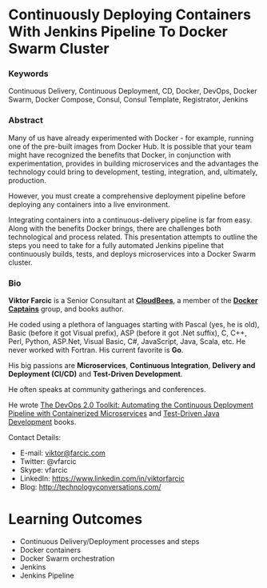 Continuously Deploying Containers With Jenkins Pipeline To Docker Swarm Cluster
===============================================================================

### Keywords

Continuous Delivery, Continuous Deployment, CD, Docker, DevOps, Docker Swarm, Docker Compose, Consul, Consul Template, Registrator, Jenkins

### Abstract

Many of us have already experimented with Docker - for example, running one of the pre-built images from Docker Hub. It is possible that your team might have recognized the benefits that Docker, in conjunction with experimentation, provides in building microservices and the advantages the technology could bring to development, testing, integration, and, ultimately, production.

However, you must create a comprehensive deployment pipeline before deploying any containers into a live environment.

Integrating containers into a continuous-delivery pipeline is far from easy. Along with the benefits Docker brings, there are challenges both technological and process related. This presentation attempts to outline the steps you need to take for a fully automated Jenkins pipeline that continuously builds, tests, and deploys microservices into a Docker Swarm cluster.

### Bio

**Viktor Farcic** is a Senior Consultant at **[CloudBees](https://www.cloudbees.com/)**, a member of the **[Docker Captains](https://www.docker.com/community/docker-captains)** group, and books author.

He coded using a plethora of languages starting with Pascal (yes, he is old), Basic (before it got Visual prefix), ASP (before it got .Net suffix), C, C++, Perl, Python, ASP.Net, Visual Basic, C#, JavaScript, Java, Scala, etc. He never worked with Fortran. His current favorite is **Go**.

His big passions are **Microservices**, **Continuous Integration**, **Delivery and Deployment (CI/CD)** and **Test-Driven Development**.

He often speaks at community gatherings and conferences.

He wrote [The DevOps 2.0 Toolkit: Automating the Continuous Deployment Pipeline with Containerized Microservices](http://www.amazon.com/dp/B01BJ4V66M) and [Test-Driven Java Development](http://www.amazon.com/Test-Driven-Java-Development-Viktor-Farcic-ebook/dp/B00YSIM3SC) books.

Contact Details:

* E-mail: viktor@farcic.com
* Twitter: @vfarcic
* Skype: vfarcic
* LinkedIn: https://www.linkedin.com/in/viktorfarcic
* Blog: http://technologyconversations.com/

Learning Outcomes
=================

* Continuous Delivery/Deployment processes and steps
* Docker containers
* Docker Swarm orchestration
* Jenkins
* Jenkins Pipeline
